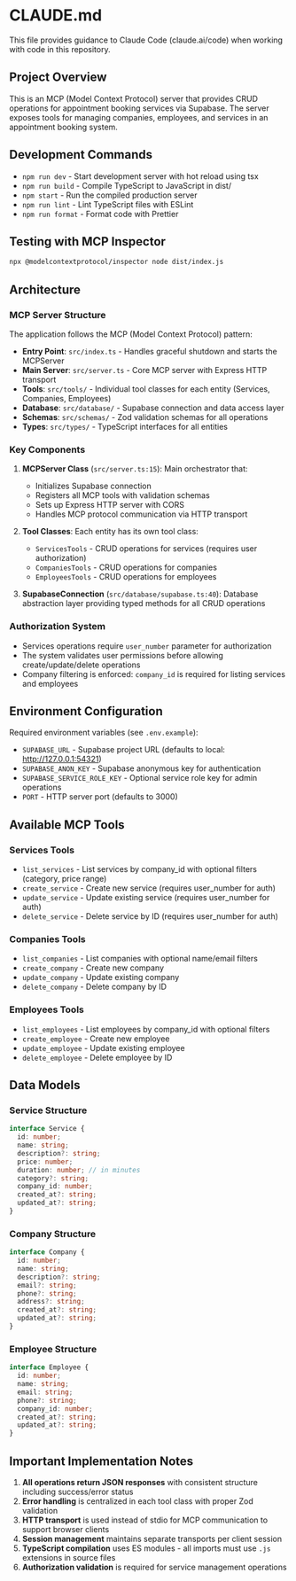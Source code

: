 # CLAUDE.md

This file provides guidance to Claude Code (claude.ai/code) when working with code in this repository.

## Project Overview

This is an MCP (Model Context Protocol) server that provides CRUD operations for appointment booking services via Supabase. The server exposes tools for managing companies, employees, and services in an appointment booking system.

## Development Commands

- `npm run dev` - Start development server with hot reload using tsx
- `npm run build` - Compile TypeScript to JavaScript in dist/
- `npm start` - Run the compiled production server
- `npm run lint` - Lint TypeScript files with ESLint
- `npm run format` - Format code with Prettier

## Testing with MCP Inspector

```bash
npx @modelcontextprotocol/inspector node dist/index.js
```

## Architecture

### MCP Server Structure
The application follows the MCP (Model Context Protocol) pattern:

- **Entry Point**: `src/index.ts` - Handles graceful shutdown and starts the MCPServer
- **Main Server**: `src/server.ts` - Core MCP server with Express HTTP transport
- **Tools**: `src/tools/` - Individual tool classes for each entity (Services, Companies, Employees)
- **Database**: `src/database/` - Supabase connection and data access layer
- **Schemas**: `src/schemas/` - Zod validation schemas for all operations
- **Types**: `src/types/` - TypeScript interfaces for all entities

### Key Components

1. **MCPServer Class** (`src/server.ts:15`): Main orchestrator that:
   - Initializes Supabase connection
   - Registers all MCP tools with validation schemas
   - Sets up Express HTTP server with CORS
   - Handles MCP protocol communication via HTTP transport

2. **Tool Classes**: Each entity has its own tool class:
   - `ServicesTools` - CRUD operations for services (requires user authorization)
   - `CompaniesTools` - CRUD operations for companies
   - `EmployeesTools` - CRUD operations for employees

3. **SupabaseConnection** (`src/database/supabase.ts:40`): Database abstraction layer providing typed methods for all CRUD operations

### Authorization System
- Services operations require `user_number` parameter for authorization
- The system validates user permissions before allowing create/update/delete operations
- Company filtering is enforced: `company_id` is required for listing services and employees

## Environment Configuration

Required environment variables (see `.env.example`):
- `SUPABASE_URL` - Supabase project URL (defaults to local: http://127.0.0.1:54321)
- `SUPABASE_ANON_KEY` - Supabase anonymous key for authentication
- `SUPABASE_SERVICE_ROLE_KEY` - Optional service role key for admin operations
- `PORT` - HTTP server port (defaults to 3000)

## Available MCP Tools

### Services Tools
- `list_services` - List services by company_id with optional filters (category, price range)
- `create_service` - Create new service (requires user_number for auth)
- `update_service` - Update existing service (requires user_number for auth)
- `delete_service` - Delete service by ID (requires user_number for auth)

### Companies Tools
- `list_companies` - List companies with optional name/email filters
- `create_company` - Create new company
- `update_company` - Update existing company
- `delete_company` - Delete company by ID

### Employees Tools
- `list_employees` - List employees by company_id with optional filters
- `create_employee` - Create new employee
- `update_employee` - Update existing employee
- `delete_employee` - Delete employee by ID

## Data Models

### Service Structure
```typescript
interface Service {
  id: number;
  name: string;
  description?: string;
  price: number;
  duration: number; // in minutes
  category?: string;
  company_id: number;
  created_at?: string;
  updated_at?: string;
}
```

### Company Structure
```typescript
interface Company {
  id: number;
  name: string;
  description?: string;
  email?: string;
  phone?: string;
  address?: string;
  created_at?: string;
  updated_at?: string;
}
```

### Employee Structure
```typescript
interface Employee {
  id: number;
  name: string;
  email: string;
  phone?: string;
  company_id: number;
  created_at?: string;
  updated_at?: string;
}
```

## Important Implementation Notes

1. **All operations return JSON responses** with consistent structure including success/error status
2. **Error handling** is centralized in each tool class with proper Zod validation
3. **HTTP transport** is used instead of stdio for MCP communication to support browser clients
4. **Session management** maintains separate transports per client session
5. **TypeScript compilation** uses ES modules - all imports must use `.js` extensions in source files
6. **Authorization validation** is required for service management operations